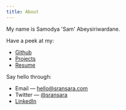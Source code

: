 ```yaml
---
title: About
---
```


My name is Samodya 'Sam' Abeysiriwardane.

Have a peek at my:

- [Github](//github.com/sransara/)
- [Projects](/projects/)
- [Resume](//files.sransara.com/resume/index.pdf)

Say hello through:

- Email &mdash; hello@sransara.com
- Twitter &mdash; [@sransara](//twitter.com/sransara)
- [LinkedIn](//www.linkedin.com/in/samodya-abeysiriwardane-b01866133/)
